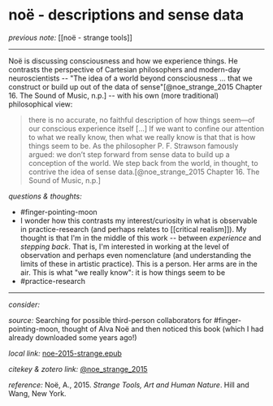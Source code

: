 # noë - descriptions and sense data

_previous note:_ [[noë - strange tools]]

---

Noë is discussing consciousness and how we experience things. He contrasts the perspective of Cartesian philosophers and modern-day neuroscientists -- "The idea of a world beyond consciousness ... that we construct or build up out of the data of sense"[@noe_strange_2015 Chapter 16. The Sound of Music, n.p.] -- with his own (more traditional) philosophical view:

>there is no accurate, no faithful description of how things seem—of our conscious experience itself [...] If we want to confine our attention to what we really know, then what we really know is that that is how things seem to be. As the philosopher P. F. Strawson famously argued: we don’t step forward from sense data to build up a conception of the world. We step back from the world, in thought, to contrive the idea of sense data.[@noe_strange_2015 Chapter 16. The Sound of Music, n.p.]


_questions & thoughts:_

- #finger-pointing-moon 
- I wonder how this contrasts my interest/curiosity in what is observable in practice-research (and perhaps relates to [[critical realism]]). My thought is that I'm in the middle of this work -- between _experience_ and _stepping back_. That is, I'm interested in working at the level of observation and perhaps even nomenclature (and understanding the limits of these in artistic practice). This is a person. Her arms are in the air. This is what "we really know": it is how things seem to be
- #practice-research 

--- 

_consider:_



_source:_ Searching for possible third-person collaborators for #finger-pointing-moon, thought of Alva Noë and then noticed this book (which I had already downloaded some years ago!)

_local link:_ [noe-2015-strange.epub](hook://file/mT3dr3uDv?p=RHJvcGJveC9iaWJsaW9ncmFwaHkgcGRmcw==&n=noe-2015-strange.epub)

_citekey & zotero link:_ [@noe_strange_2015](zotero://select/items/1_GJLYSMRA)

_reference:_ Noë, A., 2015. _Strange Tools, Art and Human Nature_. Hill and Wang, New York.


